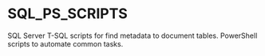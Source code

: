 # SQL_PS_SCRIPTS

SQL Server T-SQL scripts for find metadata to document tables.
PowerShell scripts to automate common tasks.
